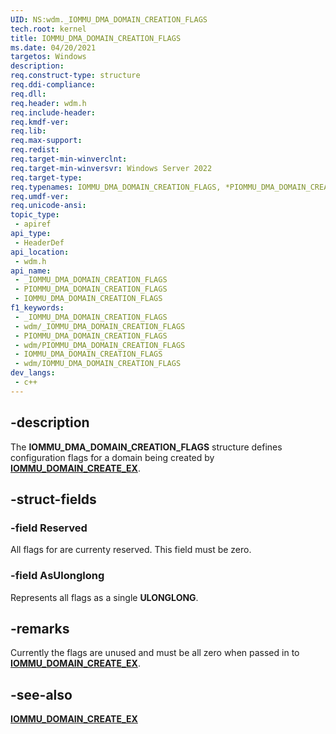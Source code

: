 ```yaml
---
UID: NS:wdm._IOMMU_DMA_DOMAIN_CREATION_FLAGS
tech.root: kernel
title: IOMMU_DMA_DOMAIN_CREATION_FLAGS
ms.date: 04/20/2021
targetos: Windows
description: 
req.construct-type: structure
req.ddi-compliance: 
req.dll: 
req.header: wdm.h
req.include-header: 
req.kmdf-ver: 
req.lib: 
req.max-support: 
req.redist: 
req.target-min-winverclnt: 
req.target-min-winversvr: Windows Server 2022
req.target-type: 
req.typenames: IOMMU_DMA_DOMAIN_CREATION_FLAGS, *PIOMMU_DMA_DOMAIN_CREATION_FLAGS
req.umdf-ver: 
req.unicode-ansi: 
topic_type:
 - apiref
api_type:
 - HeaderDef
api_location:
 - wdm.h
api_name:
 - _IOMMU_DMA_DOMAIN_CREATION_FLAGS
 - PIOMMU_DMA_DOMAIN_CREATION_FLAGS
 - IOMMU_DMA_DOMAIN_CREATION_FLAGS
f1_keywords:
 - _IOMMU_DMA_DOMAIN_CREATION_FLAGS
 - wdm/_IOMMU_DMA_DOMAIN_CREATION_FLAGS
 - PIOMMU_DMA_DOMAIN_CREATION_FLAGS
 - wdm/PIOMMU_DMA_DOMAIN_CREATION_FLAGS
 - IOMMU_DMA_DOMAIN_CREATION_FLAGS
 - wdm/IOMMU_DMA_DOMAIN_CREATION_FLAGS
dev_langs:
 - c++
---
```


## -description

The **IOMMU_DMA_DOMAIN_CREATION_FLAGS** structure defines configuration flags for a domain being created by [**IOMMU_DOMAIN_CREATE_EX**](./nc-wdm-iommu_domain_create_ex.md).

## -struct-fields

### -field Reserved

All flags for are currenty reserved. This field must be zero.

### -field AsUlonglong

Represents all flags as a single **ULONGLONG**.

## -remarks

Currently the flags are unused and must be all zero when passed in to [**IOMMU_DOMAIN_CREATE_EX**](./nc-wdm-iommu_domain_create_ex.md).

## -see-also

[**IOMMU_DOMAIN_CREATE_EX**](./nc-wdm-iommu_domain_create_ex.md)

